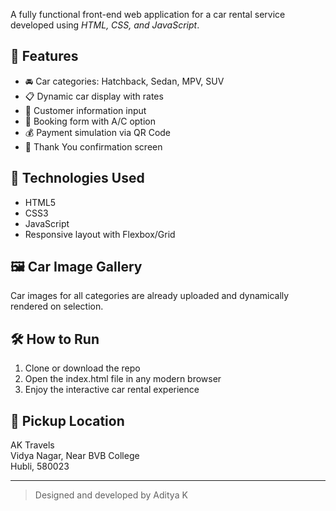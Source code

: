 
A fully functional front-end web application for a car rental service developed using *HTML, CSS, and JavaScript*.

## 🚀 Features

- 🚘 Car categories: Hatchback, Sedan, MPV, SUV
- 📋 Dynamic car display with rates
- 🧾 Customer information input
- 📆 Booking form with A/C option
- 💰 Payment simulation via QR Code
- 🎉 Thank You confirmation screen

## 📁 Technologies Used

- HTML5
- CSS3
- JavaScript 
- Responsive layout with Flexbox/Grid

## 🖼 Car Image Gallery

Car images for all categories are already uploaded and dynamically rendered on selection.

## 🛠 How to Run

1. Clone or download the repo
2. Open the index.html file in any modern browser
3. Enjoy the interactive car rental experience

## 📍 Pickup Location

AK Travels  
Vidya Nagar, Near BVB College  
Hubli, 580023  

---

> Designed and developed by Aditya K
